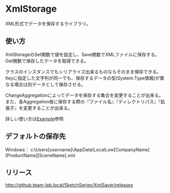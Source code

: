 # XmlStorage
XML形式でデータを保存するライブラリ。

## 使い方
XmlStorageのSet関数で値を設定し、Save関数でXMLファイルに保存する。  
Get関数で保存したデータを取得できる。  

クラスのインスタンスでもシリアライズ出来るものならそのまま保存できる。  
Keyに指定した文字列が同一でも、保存するデータの型(System.Type情報)が異なる場合は別データとして保存させる。

ChangeAggregationによってデータを保存する集合を変更することが出来る。
また、各Aggregation毎に保存する際の『ファイル名』『ディレクトリパス』『拡張子』を変更することが出来る。

詳しい使い方は[Example](http://github.team-lab.local/SketchSeries/XmlStorage/tree/master/Assets/XmlStorage/Example)参照

## デフォルトの保存先
Windows： c:\Users\[username]\AppData\LocalLow\[CompanyName]\[ProductName]\[SceneName].xml

## リリース
http://github.team-lab.local/SketchSeries/XmlSaver/releases
